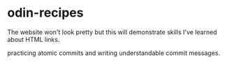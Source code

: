 # odin-recipes

The website won't look pretty but this will demonstrate skills I've learned about HTML links.

practicing atomic commits and writing understandable commit messages.